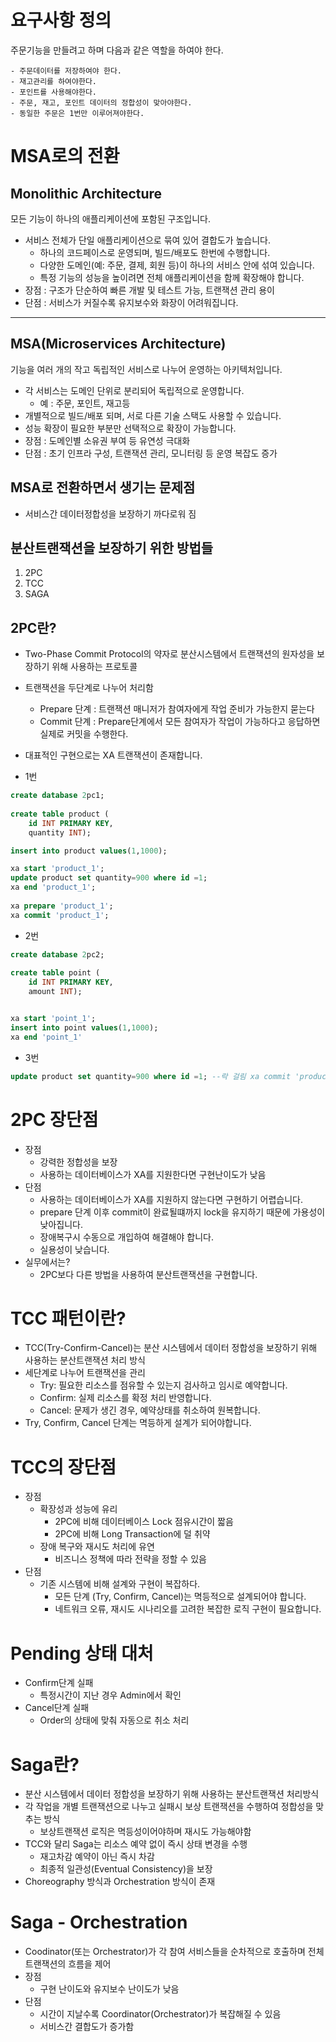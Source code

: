 # 요구사항 정의

주문기능을 만들려고 하며 다음과 같은 역할을 하여야 한다.

```text
- 주문데이터를 저장하여야 한다.
- 재고관리를 하여야한다.
- 포인트를 사용해야한다.
- 주문, 재고, 포인트 데이터의 정합성이 맞아야한다.
- 동일한 주문은 1번만 이루어져야한다.
```


# MSA로의 전환

## Monolithic Architecture

모든 기능이 하나의 애플리케이션에 포함된 구조입니다.
- 서비스 전체가 단일 애플리케이션으로 묶여 있어 결합도가 높습니다.
  - 하나의 코드페이스로 운영되며, 빌드/배포도 한번에 수행합니다.
  - 다양한 도메인(예: 주문, 결제, 회원 등)이 하나의 서비스 안에 섞여 있습니다.
  - 특정 기능의 성능을 높이려면 전체 애플리케이션을 함께 확장해야 합니다.
- 장점 : 구조가 단순하여 빠른 개발 및 테스트 가능, 트랜잭션 관리 용이
- 단점 : 서비스가 커질수록 유지보수와 화장이 어려워집니다.

---

## MSA(Microservices Architecture)

기능을 여러 개의 작고 독립적인 서비스로 나누어 운영하는 아키텍처입니다.
- 각 서비스는 도메인 단위로 분리되어 독립적으로 운영합니다. 
  - 예 : 주문, 포인트, 재고등
- 개별적으로 빌드/배포 되며, 서로 다른 기술 스택도 사용할 수 있습니다.
- 성능 확장이 필요한 부분만 선택적으로 확장이 가능합니다.
- 장점 : 도메인별 소유권 부여 등 유연성 극대화
- 단점 : 초기 인프라 구성, 트랜잭션 관리, 모니터링 등 운영 복잡도 증가


## MSA로 전환하면서 생기는 문제점

- 서비스간 데이터정합성을 보장하기 까다로워 짐

## 분산트랜잭션을 보장하기 위한 방법들

1. 2PC
2. TCC
3. SAGA

## 2PC란?

- Two-Phase Commit Protocol의 약자로 분산시스템에서 트랜잭션의 원자성을 보장하기 위해 사용하는 프로토콜
- 트랜잭션을 두단계로 나누어 처리함
  - Prepare 단계 : 트랜잭션 매니저가 참여자에게 작업 준비가 가능한지 묻는다
  - Commit 단계 : Prepare단계에서 모든 참여자가 작업이 가능하다고 응답하면 실제로 커밋을 수행한다.
- 대표적인 구현으로는 XA 트랜잭션이 존재합니다.

- 1번
```sql
create database 2pc1;
       
create table product (
    id INT PRIMARY KEY,
    quantity INT);

insert into product values(1,1000);

xa start 'product_1';
update product set quantity=900 where id =1;
xa end 'product_1';
   
xa prepare 'product_1';
xa commit 'product_1'; 
```
- 2번
```sql
create database 2pc2;
       
create table point (
    id INT PRIMARY KEY,
    amount INT);


xa start 'point_1';
insert into point values(1,1000);
xa end 'point_1'
```

- 3번
```sql
update product set quantity=900 where id =1; --락 걸림 xa commit 'product_1'; 이후 수행됨
```

# 2PC 장단점

- 장점 
  - 강력한 정합성을 보장
  - 사용하는 데이터베이스가 XA를 지원한다면 구현난이도가 낮음
- 단점
  - 사용하는 데이터베이스가  XA를 지원하지 않는다면 구현하기 어렵습니다.
  - prepare 단계 이후 commit이 완료될떄까지 lock을 유지하기 때문에 가용성이 낮아집니다.
  - 장애복구시 수동으로 개입하여 해결해야 합니다.
  - 실용성이 낮습니다.
- 실무에서는?
  - 2PC보다 다른 방법을 사용하여 분산트랜잭션을 구현합니다.

# TCC 패턴이란?

- TCC(Try-Confirm-Cancel)는 분산 시스템에서 데이터 정합성을 보장하기 위해 사용하는 분산트랜잭션 처리 방식
- 세단계로 나누어 트랜잭션을 관리
  - Try: 필요한 리소스를 점유할 수 있는지 검사하고 임시로 예약합니다.
  - Confirm: 실제 리소스를 확정 처리 반영합니다.
  - Cancel: 문제가 생긴 경우, 예약상태를 취소하여 원복합니다.
- Try, Confirm, Cancel 단계는 멱등하게 설계가 되어야합니다.

# TCC의 장단점

- 장점
  - 확장성과 성능에 유리
    - 2PC에 비해 데이터베이스 Lock 점유시간이 짧음
    - 2PC에 비해 Long Transaction에 덜 취약
  - 장애 복구와 재시도 처리에 유연
    - 비즈니스 정책에 따라 전략을 정할 수 있음
- 단점
  - 기존 시스템에 비해 설계와 구현이 복잡하다.
    - 모든 단계 (Try, Confirm, Cancel)는 멱등적으로 설계되어야 합니다.
    - 네트워크 오류, 재시도 시나리오를 고려한 복잡한 로직 구현이 필요합니다.


# Pending 상태 대처

- Confirm단계 실패
  - 특정시간이 지난 경우 Admin에서 확인
- Cancel단계 실패
  - Order의 상태에 맞춰 자동으로 취소 처리


# Saga란?

- 분산 시스템에서 데이터 정합성을 보장하기 위해 사용하는 분산트랜잭션 처리방식
- 각 작업을 개별 트랜잭션으로 나누고 실패시 보상 트랜잭션을 수행하여 정합성을 맞추는 방식
  - 보상트랜잭션 로직은 멱등성이어야하며 재시도 가능해야함
- TCC와 달리 Saga는 리소스 예약 없이 즉시 상태 변경을 수행
  - 재고차감 예약이 아닌 즉시 차감
  - 최종적 일관성(Eventual Consistency)을 보장
- Choreography 방식과 Orchestration 방식이 존재


# Saga - Orchestration

- Coodinator(또는 Orchestrator)가 각 참여 서비스들을 순차적으로 호출하며 전체 트랜잭션의 흐름을 제어
- 장점
  - 구현 난이도와 유지보수 난이도가 낮음
- 단점
  - 시간이 지날수록 Coordinator(Orchestrator)가 복잡해질 수 있음
  - 서비스간 결합도가 증가함
